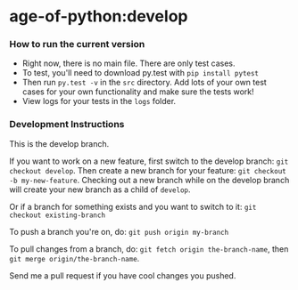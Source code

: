 age-of-python:develop
=====================

### How to run the current version

* Right now, there is no main file. There are only test cases.
* To test, you'll need to download py.test with `pip install pytest` 
* Then run `py.test -v` in the `src` directory.  Add lots of your own test cases for your own functionality and make sure the tests work!
* View logs for your tests in the `logs` folder.

### Development Instructions 

This is the develop branch.

If you want to work on a new feature, first switch to the develop branch: `git checkout develop`. Then create a new branch for your feature: `git checkout -b my-new-feature`. Checking out a new branch while on the develop branch will create your new branch as a child of `develop`.

Or if a branch for something exists and you want to switch to it: `git checkout existing-branch`

To push a branch you're on, do: `git push origin my-branch`

To pull changes from a branch, do: `git fetch origin the-branch-name`, then `git merge origin/the-branch-name`.

Send me a pull request if you have cool changes you pushed.